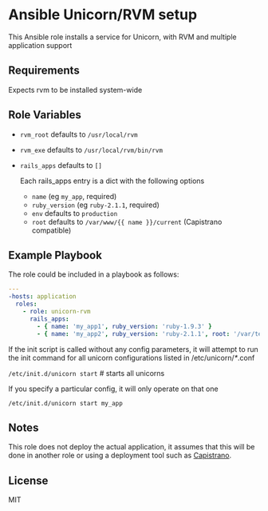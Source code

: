 Ansible Unicorn/RVM setup
=========================

This Ansible role installs a service for Unicorn, with RVM and multiple application support

Requirements
------------

Expects rvm to be installed system-wide


Role Variables
--------------

-   `rvm_root` defaults to `/usr/local/rvm`
-   `rvm_exe`  defaults to `/usr/local/rvm/bin/rvm`
-   `rails_apps` defaults to `[]`

    Each rails_apps entry is a dict with the following options

    -   `name` (eg `my_app`, required)
    -   `ruby_version` (eg `ruby-2.1.1`, required)
    -   `env` defaults to `production`
    -   `root` defaults to `/var/www/{{ name }}/current` (Capistrano
        compatible)

Example Playbook
----------------

The role could be included in a playbook as follows:

```yaml
---
-hosts: application
  roles:
    - role: unicorn-rvm
      rails_apps:
        - { name: 'my_app1', ruby_version: 'ruby-1.9.3' }
        - { name: 'my_app2', ruby_version: 'ruby-2.1.1', root: '/var/test_apps/app2', env: staging }
```

If the init script is called without any config parameters,
it will attempt to run the init command for all unicorn configurations listed in /etc/unicorn/_*_.conf

`/etc/init.d/unicorn start` # starts all unicorns

If you specify a particular config, it will only operate on that one

`/etc/init.d/unicorn start my_app`

Notes
-----

This role does not deploy the actual application, it assumes that this
will be done in another role or using a deployment tool such as
[Capistrano](https://github.com/capistrano/capistrano).

License
-------

MIT

